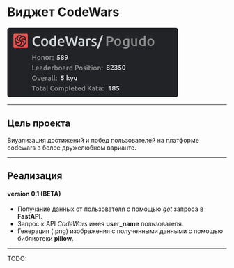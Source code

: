 # Виджет CodeWars
[![Codewars](./src/output/canvas.png)]()

---
## Цель проекта
Виуализация достижений и побед пользователей на платформе codewars в более дружелюбном варианте.

---
## Реализация
#### version 0.1 (BETA)
- Получание данных от пользователя с помощью *get* запроса в **FastAPI**.
- Запрос к API *CodeWars* имея **user_name** пользователя.
- Генерация (.png) изображения с полученными данными с помощью библиотеки **pillow**.

---

TODO:

